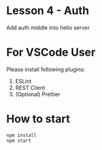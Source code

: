 # Lesson 4 - Auth

Add auth middle into hello server

# For VSCode User

Please install following plugins:

1. ESLint
2. REST Client
3. (Optional) Prettier

# How to start

```
npm install
npm start
```
